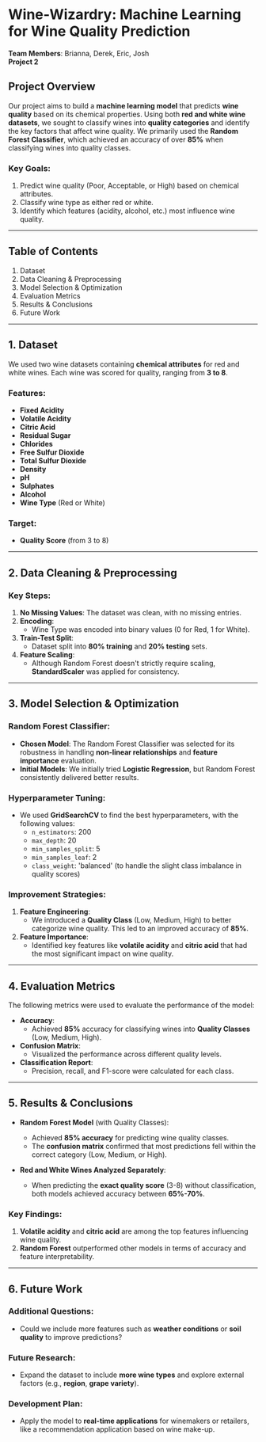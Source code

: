 # Wine-Wizardry: Machine Learning for Wine Quality Prediction
**Team Members**: Brianna, Derek, Eric, Josh  
**Project 2**

## Project Overview
Our project aims to build a **machine learning model** that predicts **wine quality** based on its chemical properties. Using both **red and white wine datasets**, we sought to classify wines into **quality categories** and identify the key factors that affect wine quality. We primarily used the **Random Forest Classifier**, which achieved an accuracy of over **85%** when classifying wines into quality classes.

### Key Goals:
1. Predict wine quality (Poor, Acceptable, or High) based on chemical attributes.
2. Classify wine type as either red or white.
3. Identify which features (acidity, alcohol, etc.) most influence wine quality.

---

## Table of Contents
1. Dataset
2. Data Cleaning & Preprocessing
3. Model Selection & Optimization
4. Evaluation Metrics
5. Results & Conclusions
6. Future Work

---

## 1. Dataset
We used two wine datasets containing **chemical attributes** for red and white wines. Each wine was scored for quality, ranging from **3 to 8**.

### Features:
- **Fixed Acidity**
- **Volatile Acidity**
- **Citric Acid**
- **Residual Sugar**
- **Chlorides**
- **Free Sulfur Dioxide**
- **Total Sulfur Dioxide**
- **Density**
- **pH**
- **Sulphates**
- **Alcohol**
- **Wine Type** (Red or White)

### Target:
- **Quality Score** (from 3 to 8)

---

## 2. Data Cleaning & Preprocessing

### Key Steps:
1. **No Missing Values**: The dataset was clean, with no missing entries.
2. **Encoding**:  
   - Wine Type was encoded into binary values (0 for Red, 1 for White).
3. **Train-Test Split**:  
   - Dataset split into **80% training** and **20% testing** sets.
4. **Feature Scaling**:  
   - Although Random Forest doesn't strictly require scaling, **StandardScaler** was applied for consistency.
   
---

## 3. Model Selection & Optimization

### Random Forest Classifier:
- **Chosen Model**: The Random Forest Classifier was selected for its robustness in handling **non-linear relationships** and **feature importance** evaluation.
- **Initial Models**: We initially tried **Logistic Regression**, but Random Forest consistently delivered better results.

### Hyperparameter Tuning:
- We used **GridSearchCV** to find the best hyperparameters, with the following values:
  - `n_estimators`: 200  
  - `max_depth`: 20  
  - `min_samples_split`: 5  
  - `min_samples_leaf`: 2  
  - `class_weight`: 'balanced' (to handle the slight class imbalance in quality scores)

### Improvement Strategies:
1. **Feature Engineering**:  
   - We introduced a **Quality Class** (Low, Medium, High) to better categorize wine quality. This led to an improved accuracy of **85%**.
2. **Feature Importance**:  
   - Identified key features like **volatile acidity** and **citric acid** that had the most significant impact on wine quality.

---

## 4. Evaluation Metrics
The following metrics were used to evaluate the performance of the model:

- **Accuracy**:  
  - Achieved **85%** accuracy for classifying wines into **Quality Classes** (Low, Medium, High).
- **Confusion Matrix**:  
  - Visualized the performance across different quality levels.
- **Classification Report**:  
  - Precision, recall, and F1-score were calculated for each class.

---

## 5. Results & Conclusions
- **Random Forest Model** (with Quality Classes):
  - Achieved **85% accuracy** for predicting wine quality classes.
  - The **confusion matrix** confirmed that most predictions fell within the correct category (Low, Medium, or High).

- **Red and White Wines Analyzed Separately**:
  - When predicting the **exact quality score** (3-8) without classification, both models achieved accuracy between **65%-70%**.

### Key Findings:
1. **Volatile acidity** and **citric acid** are among the top features influencing wine quality.
2. **Random Forest** outperformed other models in terms of accuracy and feature interpretability.

---

## 6. Future Work
### Additional Questions:
- Could we include more features such as **weather conditions** or **soil quality** to improve predictions?
  
### Future Research:
- Expand the dataset to include **more wine types** and explore external factors (e.g., **region**, **grape variety**).
  
### Development Plan:
- Apply the model to **real-time applications** for winemakers or retailers, like a recommendation application based on wine make-up.
